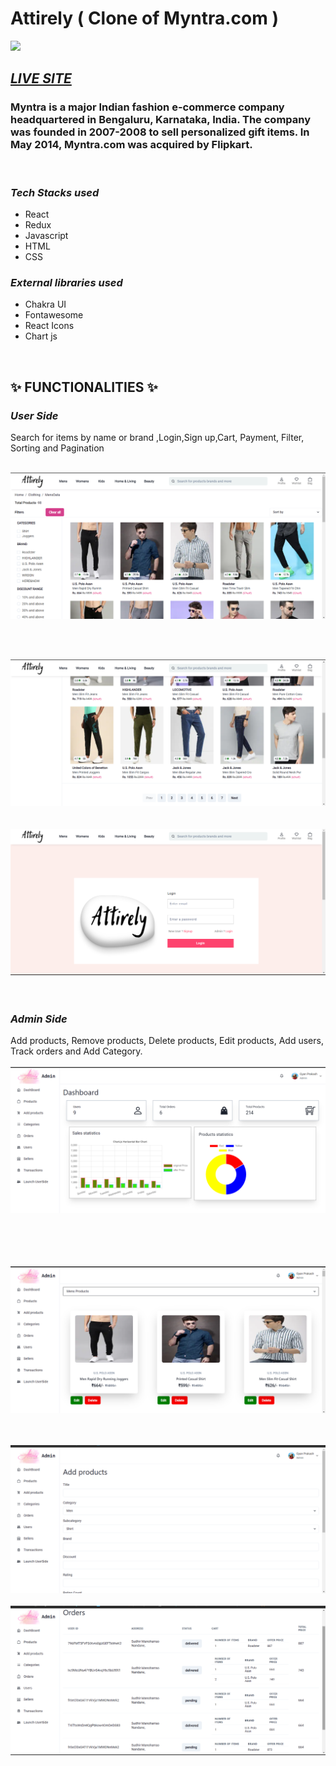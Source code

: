 



<h1> Attirely ( Clone of Myntra.com )</h1>
<img src="https://api.apify.com/v2/key-value-stores/hE3ijgecOi6XSfKO9/records/vocal-semifreddo-a9b39c.netlify.app-scroll_lossy-comp" />

<h2><i><a href="https://vocal-semifreddo-a9b39c.netlify.app/">LIVE SITE</a></i></h2>
<h3>Myntra is a major Indian fashion e-commerce company headquartered in Bengaluru, Karnataka, India. The company was founded in 2007-2008 to sell personalized gift items. In May 2014, Myntra.com was acquired by Flipkart. </h3>

<br/>


<h3><i>Tech Stacks used </i></h3>

<ul>
<li>React</li>

<li>Redux</li>

<li>Javascript</li>

<li>HTML</li>

<li>CSS</li>

</ul>

<h3><i>External libraries used </i></h3>

<ul>
<li>Chakra UI</li>
<li>Fontawesome</li>
<li>React Icons</li>
<li>Chart js</li>

</ul>

<br/>
<h2 >✨ FUNCTIONALITIES ✨</h2>

<h3><i>User Side </i></h3>

Search for items by name or brand ,Login,Sign up,Cart, Payment, Filter, Sorting and Pagination 
<br/><br/>
<div width="100%">
<img  src="https://github.com/gyan2501/Asset/blob/main/Attirely/Attproducts1.png"/>
</div>

<br/><br/>
<div width="100%">
<img  src="https://github.com/gyan2501/Asset/blob/main/Attirely/Attpagination.png"/>
</div>
<br/><br/>

<div width="100%">
<img  src="https://github.com/gyan2501/Asset/blob/main/Attirely/Attlogin.png"/>
</div>
<br/><br/>



<h3><i>Admin Side </i></h3>
Add products, Remove products, Delete products, Edit products, Add users, Track orders and Add Category.
<br/><br/>
<div width="100%">
<img  src="https://github.com/gyan2501/Asset/blob/main/Attirely/attDashboardadmin.png"/>
</div>
<br/><br/>

<br/><br/>
<img  src="https://github.com/gyan2501/Asset/blob/main/Attirely/AttadminCrud.png"/>
</div>
<br/><br/>
<img  src="https://github.com/gyan2501/Asset/blob/main/Attirely/Attaddproductadmin.png"/>
</div>
<br/><br/>
<img  src="https://github.com/gyan2501/Asset/blob/main/Attirely/Attadminorders.png"/>
</div>
<br/><br/>


